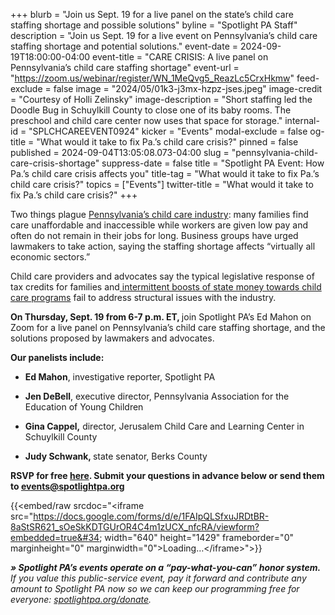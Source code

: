 +++
blurb = "Join us Sept. 19 for a live panel on the state’s child care staffing shortage and possible solutions"
byline = "Spotlight PA Staff"
description = "Join us Sept. 19 for a live event on Pennsylvania’s child care staffing shortage and potential solutions."
event-date = 2024-09-19T18:00:00-04:00
event-title = "CARE CRISIS: A live panel on Pennsylvania’s child care staffing shortage"
event-url = "https://zoom.us/webinar/register/WN_1MeQvg5_ReazLc5CrxHkmw"
feed-exclude = false
image = "2024/05/01k3-j3mx-hzpz-jses.jpeg"
image-credit = "Courtesy of Holli Zelinsky"
image-description = "Short staffing led the Doodle Bug in Schuylkill County to close one of its baby rooms. The preschool and child care center now uses that space for storage."
internal-id = "SPLCHCAREEVENT0924"
kicker = "Events"
modal-exclude = false
og-title = "What would it take to fix Pa.’s child care crisis?"
pinned = false
published = 2024-09-04T13:05:08.073-04:00
slug = "pennsylvania-child-care-crisis-shortage"
suppress-date = false
title = "Spotlight PA Event: How Pa.’s child care crisis affects you"
title-tag = "What would it take to fix Pa.’s child care crisis?"
topics = ["Events"]
twitter-title = "What would it take to fix Pa.’s child care crisis?"
+++

Two things plague <a href="https://www.spotlightpa.org/news/2024/05/pennsylvania-child-care-staffing-shortage-pay-cost-crisis/">Pennsylvania’s child care industry</a>: many families find care unaffordable and inaccessible while workers are given low pay and often do not remain in their jobs for long. Business groups have urged lawmakers to take action, saying the staffing shortage affects “virtually all economic sectors.”

Child care providers and advocates say the typical legislative response of tax credits for families and<a href="https://www.spotlightpa.org/news/2024/07/pennsylvania-child-care-subsidy-cost-tuition-rhode-island/"> intermittent boosts of state money towards child care programs</a> fail to address structural issues with the industry.

<strong>On Thursday, Sept. 19 from 6-7 p.m. ET, </strong>join Spotlight PA’s Ed Mahon on Zoom for a live panel on Pennsylvania’s child care staffing shortage, and the solutions proposed by lawmakers and advocates.

<strong>Our panelists include:</strong>

- <strong>Ed Mahon</strong>, investigative reporter, Spotlight PA

- <strong>Jen DeBell</strong>, executive director, Pennsylvania Association for the Education of Young Children

- <strong>Gina Cappel,</strong> director, Jerusalem Child Care and Learning Center in Schuylkill County

- <strong>Judy Schwank, </strong>state senator, Berks County

<strong>RSVP for free </strong><a href="https://zoom.us/webinar/register/WN_1MeQvg5_ReazLc5CrxHkmw"><strong>here</strong></a><strong>. Submit your questions in advance below or send them to </strong><a href="mailto:events@spotlightpa.org"><strong>events@spotlightpa.org</strong></a>

{{<embed/raw srcdoc="&lt;iframe src=&#34;https://docs.google.com/forms/d/e/1FAIpQLSfxuJRDtBR-8aStSR621_sOeSkKDTGUrOR4C4m1zUCX_nfcRA/viewform?embedded=true&#34; width=&#34;640&#34; height=&#34;1429&#34; frameborder=&#34;0&#34; marginheight=&#34;0&#34; marginwidth=&#34;0&#34;&gt;Loading…&lt;/iframe&gt;">}}

<strong><em>» Spotlight PA’s events operate on a “pay-what-you-can” honor system.</em></strong><em> If you value this public-service event, pay it forward and contribute any amount to Spotlight PA now so we can keep our programming free for everyone: </em><a href="http://spotlightpa.org/donate"><em>spotlightpa.org/donate</em></a><em>.</em>

